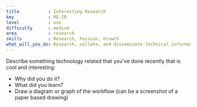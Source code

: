```yaml
---
title           : Interesting Research
key             : RE-IR
level           : one
difficulty      : medium
area            : research
skills          : Research, Passion, Growth
what_will_you_do: Research, collate, and disseminate technical information as required
---
```


Describe something technology related that you've done recently that is cool and interesting:

 - Why did you do it?
 - What did you learn?
 - Draw a diagram or graph of the workflow (can be a screenshot of a paper based drawing)
